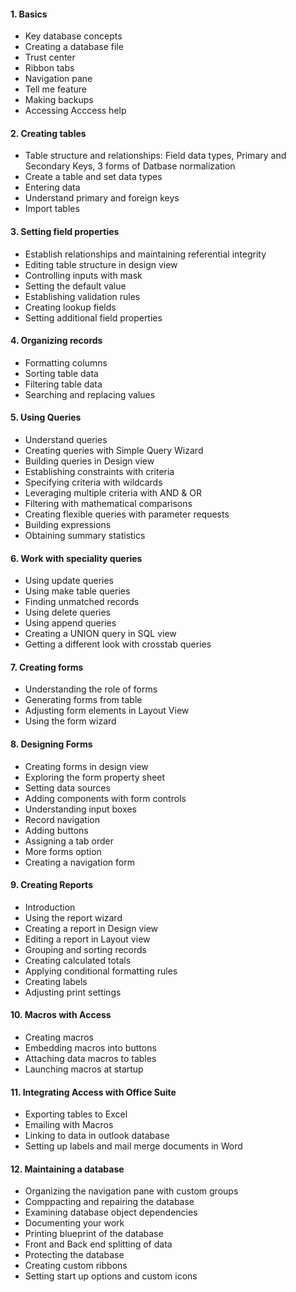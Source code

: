 

#### 1. Basics
* Key database concepts
* Creating a database file
* Trust center 
* Ribbon tabs
* Navigation pane
* Tell me feature
* Making backups
* Accessing Acccess help

#### 2. Creating tables
* Table structure and relationships: Field data types, Primary and Secondary Keys, 3 forms of Datbase normalization
* Create a table and set data types
* Entering data
* Understand primary and foreign keys
* Import tables

#### 3. Setting field properties
* Establish relationships and maintaining referential integrity
* Editing table structure in design view
* Controlling inputs with mask
* Setting the default value
* Establishing validation rules
* Creating lookup fields
* Setting additional field properties

#### 4. Organizing records
* Formatting columns
* Sorting table data
* Filtering table data
* Searching and replacing values

#### 5. Using Queries
* Understand queries
* Creating queries with Simple Query Wizard
* Building queries in Design view
* Establishing constraints with criteria
* Specifying criteria with wildcards
* Leveraging  multiple criteria with AND & OR
* Filtering with mathematical comparisons
* Creating flexible queries with parameter requests
* Building expressions
* Obtaining summary statistics

#### 6. Work with speciality queries
* Using update queries
* Using make table queries
* Finding unmatched records
* Using delete queries
* Using append queries
* Creating a UNION query in SQL view
* Getting a different look with crosstab queries

#### 7. Creating forms
* Understanding the role of forms
* Generating forms from table
* Adjusting form elements in Layout View
* Using the form wizard

#### 8. Designing Forms
* Creating forms in design view
* Exploring the form property sheet
* Setting data sources
* Adding components with form controls
* Understanding input boxes
* Record navigation
* Adding buttons
* Assigning a tab order
* More forms option
* Creating a navigation form

#### 9. Creating Reports
* Introduction
* Using the report wizard
* Creating a report in Design view
* Editing a report in Layout view
* Grouping and sorting records
* Creating calculated totals
* Applying conditional formatting rules
* Creating labels
* Adjusting print settings

#### 10. Macros with Access
* Creating macros
* Embedding macros into buttons
* Attaching data macros to tables
* Launching macros at startup

#### 11. Integrating Access with Office Suite
* Exporting tables to Excel
* Emailing with Macros
* Linking to data in outlook database
* Setting up labels and mail merge documents in Word

#### 12. Maintaining a database
* Organizing the navigation pane with custom groups
* Comppacting and repairing the database
* Examining database object dependencies
* Documenting your work
* Printing blueprint of the database
* Front and Back end splitting of data
* Protecting the database
* Creating custom ribbons
* Setting start up options and custom icons
